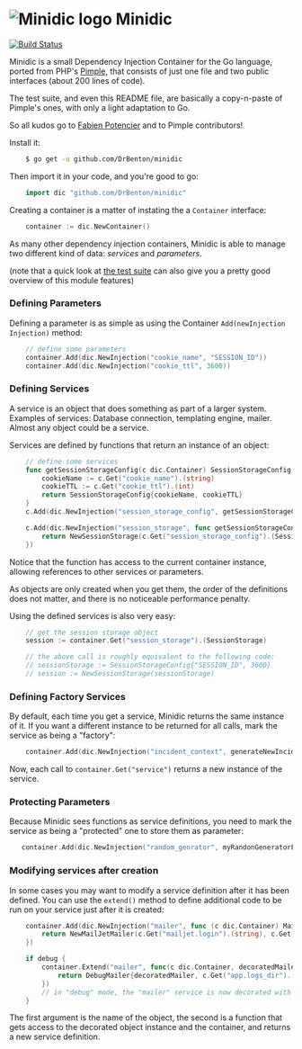 # ![Minidic logo](https://rougemine.com/public/minidic.png) Minidic

[![Build Status](https://travis-ci.org/DrBenton/minidic.svg?branch=master)](https://travis-ci.org/DrBenton/minidic)

Minidic is a small Dependency Injection Container for the Go language, ported from PHP's [Pimple](https://github.com/silexphp/Pimple/tree/1.1), that consists
of just one file and two public interfaces (about 200 lines of code).

The test suite, and even this README file, are basically a copy-n-paste of Pimple's ones,
with only a light adaptation to Go.

So all kudos go to [Fabien Potencier](http://fabien.potencier.org/) and to Pimple contributors!


Install it:

```bash
    $ go get -u github.com/DrBenton/minidic
```

Then import it in your code, and you're good to go:

```go
    import dic "github.com/DrBenton/minidic"
```

Creating a container is a matter of instating the a `Container` interface:

```go
    container := dic.NewContainer()
```

As many other dependency injection containers, Minidic is able to manage two
different kind of data: *services* and *parameters*.

(note that a quick look at [the test suite](minidic_test.py) can also give you
 a pretty good overview of this module features)

### Defining Parameters

Defining a parameter is as simple as using the Container `Add(newInjection Injection)` method:

```go
    // define some parameters
    container.Add(dic.NewInjection("cookie_name", "SESSION_ID"))
    container.Add(dic.NewInjection("cookie_ttl", 3600))
```

### Defining Services

A service is an object that does something as part of a larger system.
Examples of services: Database connection, templating engine, mailer. Almost
any object could be a service.

Services are defined by functions that return an instance of an object:

```go
    // define some services
    func getSessionStorageConfig(c dic.Container) SessionStorageConfig {
        cookieName := c.Get("cookie_name").(string)
        cookieTTL := c.Get("cookie_ttl").(int)
        return SessionStorageConfig{cookieName, cookieTTL}
    }
    c.Add(dic.NewInjection("session_storage_config", getSessionStorageConfig))

    c.Add(dic.NewInjection("session_storage", func getSessionStorageConfig(c dic.Container) SessionStorage {
        return NewSessionStorage(c.Get("session_storage_config").(SessionStorageConfig))
    })
```

Notice that the function has access to the current container
instance, allowing references to other services or parameters.

As objects are only created when you get them, the order of the definitions
does not matter, and there is no noticeable performance penalty.

Using the defined services is also very easy:

```go
    // get the session storage object
    session := container.Get("session_storage").(SessionStorage)

    // the above call is roughly equivalent to the following code:
    // sessionStorage := SessionStorageConfig{"SESSION_ID", 3600}
    // session := NewSessionStorage(sessionStorage)
```

### Defining Factory Services

By default, each time you get a service, Minidic returns the same instance of it.
If you want a different instance to be returned for all calls, mark the service as being a "factory":

```go
    container.Add(dic.NewInjection("incident_context", generateNewIncidentContext).MarkAsFactory())
```

Now, each call to `container.Get("service")` returns a new instance of the service.

### Protecting Parameters

Because Minidic sees functions as service definitions, you need to
mark the service as being a "protected" one to store them as
parameter:

```go
   container.Add(dic.NewInjection("random_genrator", myRandonGeneratorFunction).MarkAsProtected())
```

### Modifying services after creation

In some cases you may want to modify a service definition after it has been
defined. You can use the `extend()` method to define additional code to
be run on your service just after it is created:

```go
    container.Add(dic.NewInjection("mailer", func (c dic.Container) Mailer {
        return NewMailJetMailer(c.Get("mailjet.login").(string), c.Get("mailjet.password").(string))
    })

    if debug {
        container.Extend("mailer", func(c dic.Container, decoratedMailer Mailer) Mailer {
            return DebugMailer{decoratedMailer, c.Get("app.logs_dir").(string)}
        })
        // in "debug" mode, the "mailer" service is now decorated with a DebugMailer
    }
```

The first argument is the name of the object, the second is a function that
gets access to the decorated object instance and the container, and returns a new
service definition.

